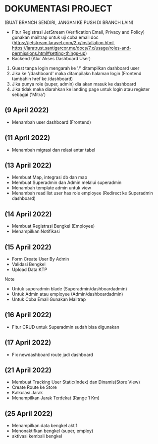 # DOKUMENTASI PROJECT
(BUAT BRANCH SENDIRI, JANGAN KE PUSH DI BRANCH LAIN)

- Fitur Registrasi JetStream (Verification Email, Privacy and Policy) gunakan mailtrap untuk uji coba email
    doc (https://jetstream.laravel.com/2.x/installation.html, https://laratrust.santigarcor.me/docs/7.x/usage/roles-and-permissions.html#setting-things-up)
- Backend (Alur Akses Dashboard User)
1. Guest tanpa login mengarah ke '/' ditampilkan dashboard user
2. Jika ke '/dashboard' maka ditampilakn halaman login (Frontend tambahin href ke /dashboard)
3. Jika punya role (super, admin) dia akan masuk ke dashboard
4. Jika tidak maka diarahkan ke landing page untuk login atau register sebagai ('Mitra')

## (9 April 2022)
- Menambah user dashboard (Frontend)

## (11 April 2022)
- Menambah migrasi dan relasi antar tabel

## (13 April 2022)
- Membuat Map, integrasi db dan map
- Membuat Superadmin dan Admin melalui superadmin
- Menambah template admin untuk view
- Menambah read list user has role employee (Redirect ke Superadmin dashboard)

## (14 April 2022)
- Membuat Registrasi Bengkel (Employee)
- Menampilkan Notifikasi

## (15 April 2022)
- Form Create User By Admin
- Validasi Bengkel
- Upload Data KTP

Note
- Untuk superadmin blade (Superadmin/dashboardadmin)
- Untuk Admin atau employee (Admin/dashboardadmin)
- Untuk Coba Email Gunakan Mailtrap

## (16 April 2022)
- Fitur CRUD untuk Superadmin sudah bisa digunakan

## (17 April 2022)
- Fix newdashboard route jadi dashboard

## (21 April 2022)
- Membuat Tracking User Static(Index) dan Dinamis(Store View)
- Create Route ke Store
- Kalkulasi Jarak
- Menampilkan Jarak Terdekat (Range 1 Km)

## (25 April 2022)
- Menampilkan data bengkel aktif
- Menonaktifkan bengkel (super, employ)
- aktivasi kembali bengkel
